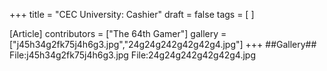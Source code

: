 +++
title = "CEC University: Cashier"
draft = false
tags = [ ]

[Article]
contributors = ["The 64th Gamer"]
gallery = ["j45h34g2fk75j4h6g3.jpg","24g24g242g42g42g4.jpg"]
+++
##Gallery##
<gallery>
File:j45h34g2fk75j4h6g3.jpg
File:24g24g242g42g42g4.jpg
</gallery>